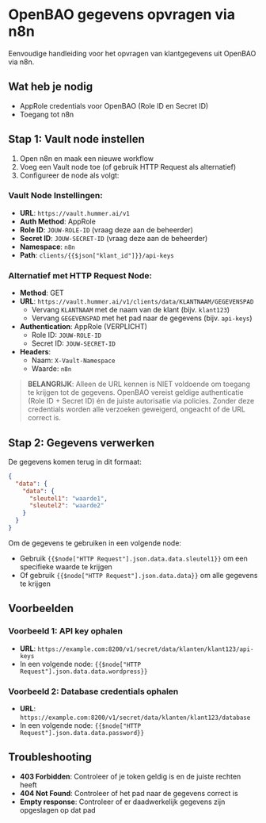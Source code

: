 # OpenBAO gegevens opvragen via n8n

Eenvoudige handleiding voor het opvragen van klantgegevens uit OpenBAO via n8n.

## Wat heb je nodig

- AppRole credentials voor OpenBAO (Role ID en Secret ID)
- Toegang tot n8n

## Stap 1: Vault node instellen

1. Open n8n en maak een nieuwe workflow
2. Voeg een Vault node toe (of gebruik HTTP Request als alternatief)
3. Configureer de node als volgt:

### Vault Node Instellingen:

- **URL**: `https://vault.hummer.ai/v1`
- **Auth Method**: AppRole
- **Role ID**: `JOUW-ROLE-ID` (vraag deze aan de beheerder)
- **Secret ID**: `JOUW-SECRET-ID` (vraag deze aan de beheerder)
- **Namespace**: `n8n`
- **Path**: `clients/{{$json["klant_id"]}}/api-keys`

### Alternatief met HTTP Request Node:

- **Method**: GET
- **URL**: `https://vault.hummer.ai/v1/clients/data/KLANTNAAM/GEGEVENSPAD`
  - Vervang `KLANTNAAM` met de naam van de klant (bijv. `klant123`)
  - Vervang `GEGEVENSPAD` met het pad naar de gegevens (bijv. `api-keys`)
- **Authentication**: AppRole (VERPLICHT)
  - Role ID: `JOUW-ROLE-ID`
  - Secret ID: `JOUW-SECRET-ID`
- **Headers**:
  - Naam: `X-Vault-Namespace`
  - Waarde: `n8n`

> **BELANGRIJK**: Alleen de URL kennen is NIET voldoende om toegang te krijgen tot de gegevens. OpenBAO vereist geldige authenticatie (Role ID + Secret ID) én de juiste autorisatie via policies. Zonder deze credentials worden alle verzoeken geweigerd, ongeacht of de URL correct is.

## Stap 2: Gegevens verwerken

De gegevens komen terug in dit formaat:

```json
{
  "data": {
    "data": {
      "sleutel1": "waarde1",
      "sleutel2": "waarde2"
    }
  }
}
```

Om de gegevens te gebruiken in een volgende node:

- Gebruik `{{$node["HTTP Request"].json.data.data.sleutel1}}` om een specifieke waarde te krijgen
- Of gebruik `{{$node["HTTP Request"].json.data.data}}` om alle gegevens te krijgen

## Voorbeelden

### Voorbeeld 1: API key ophalen

- **URL**: `https://example.com:8200/v1/secret/data/klanten/klant123/api-keys`
- In een volgende node: `{{$node["HTTP Request"].json.data.data.wordpress}}`

### Voorbeeld 2: Database credentials ophalen

- **URL**: `https://example.com:8200/v1/secret/data/klanten/klant123/database`
- In een volgende node: `{{$node["HTTP Request"].json.data.data.password}}`

## Troubleshooting

- **403 Forbidden**: Controleer of je token geldig is en de juiste rechten heeft
- **404 Not Found**: Controleer of het pad naar de gegevens correct is
- **Empty response**: Controleer of er daadwerkelijk gegevens zijn opgeslagen op dat pad
